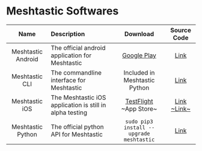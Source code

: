 # Meshtastic Softwares

| Name | Description | Download | Source Code |
| :--: | :---------- | :------: | :---------: |
| Meshtastic Android | The official android application for Meshtastic | [Google Play](https://play.google.com/store/apps/details?id=com.geeksville.mesh) | [Link](https://github.com/meshtastic/Meshtastic-Android) |
| Meshtastic CLI | The commandline interface for Meshtastic | Included in Meshtastic Python | [Link](https://github.com/meshtastic/Meshtastic-python/tree/master/meshtastic) |
| Meshtastic iOS | The Meshtastic iOS application is still in alpha testing | [TestFlight](https://testflight.apple.com/join/ALgvBgms)</br>~App Store~ | [Link](https://github.com/thepoweroftwo/meshtastic-ios)</br>[~Link~](https://github.com/meshtastic/Meshtastic-iOS) |
| Meshtastic Python | The official python API for Meshtastic | `sudo pip3 install --upgrade meshtastic` | [Link](https://github.com/meshtastic/Meshtastic-python) |

